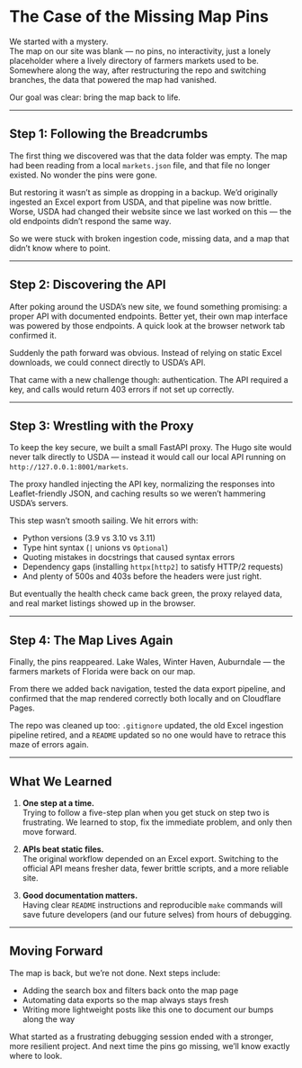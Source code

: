 # The Case of the Missing Map Pins

We started with a mystery.  
The map on our site was blank — no pins, no interactivity, just a lonely placeholder where a lively directory of farmers markets used to be. Somewhere along the way, after restructuring the repo and switching branches, the data that powered the map had vanished.  

Our goal was clear: bring the map back to life.  

---

## Step 1: Following the Breadcrumbs

The first thing we discovered was that the data folder was empty. The map had been reading from a local `markets.json` file, and that file no longer existed. No wonder the pins were gone.  

But restoring it wasn’t as simple as dropping in a backup. We’d originally ingested an Excel export from USDA, and that pipeline was now brittle. Worse, USDA had changed their website since we last worked on this — the old endpoints didn’t respond the same way.  

So we were stuck with broken ingestion code, missing data, and a map that didn’t know where to point.  

---

## Step 2: Discovering the API

After poking around the USDA’s new site, we found something promising: a proper API with documented endpoints. Better yet, their own map interface was powered by those endpoints. A quick look at the browser network tab confirmed it.  

Suddenly the path forward was obvious. Instead of relying on static Excel downloads, we could connect directly to USDA’s API.  

That came with a new challenge though: authentication. The API required a key, and calls would return 403 errors if not set up correctly.  

---

## Step 3: Wrestling with the Proxy

To keep the key secure, we built a small FastAPI proxy. The Hugo site would never talk directly to USDA — instead it would call our local API running on `http://127.0.0.1:8001/markets`.  

The proxy handled injecting the API key, normalizing the responses into Leaflet-friendly JSON, and caching results so we weren’t hammering USDA’s servers.  

This step wasn’t smooth sailing. We hit errors with:  
- Python versions (3.9 vs 3.10 vs 3.11)  
- Type hint syntax (`|` unions vs `Optional`)  
- Quoting mistakes in docstrings that caused syntax errors  
- Dependency gaps (installing `httpx[http2]` to satisfy HTTP/2 requests)  
- And plenty of 500s and 403s before the headers were just right.  

But eventually the health check came back green, the proxy relayed data, and real market listings showed up in the browser.  

---

## Step 4: The Map Lives Again

Finally, the pins reappeared. Lake Wales, Winter Haven, Auburndale — the farmers markets of Florida were back on our map.  

From there we added back navigation, tested the data export pipeline, and confirmed that the map rendered correctly both locally and on Cloudflare Pages.  

The repo was cleaned up too: `.gitignore` updated, the old Excel ingestion pipeline retired, and a `README` updated so no one would have to retrace this maze of errors again.  

---

## What We Learned

1. **One step at a time.**  
   Trying to follow a five-step plan when you get stuck on step two is frustrating. We learned to stop, fix the immediate problem, and only then move forward.  

2. **APIs beat static files.**  
   The original workflow depended on an Excel export. Switching to the official API means fresher data, fewer brittle scripts, and a more reliable site.  

3. **Good documentation matters.**  
   Having clear `README` instructions and reproducible `make` commands will save future developers (and our future selves) from hours of debugging.  

---

## Moving Forward

The map is back, but we’re not done. Next steps include:  
- Adding the search box and filters back onto the map page  
- Automating data exports so the map always stays fresh  
- Writing more lightweight posts like this one to document our bumps along the way  

What started as a frustrating debugging session ended with a stronger, more resilient project. And next time the pins go missing, we’ll know exactly where to look.
